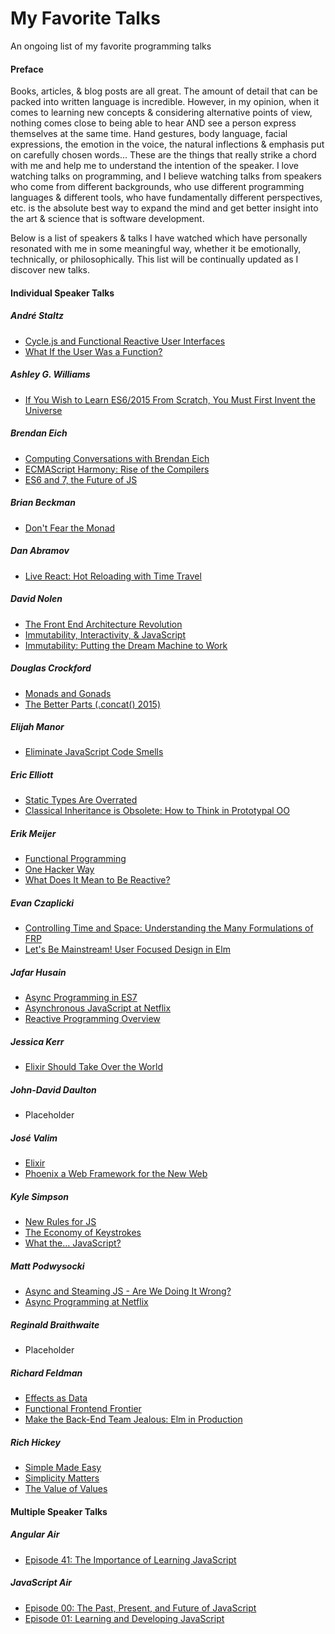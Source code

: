# My Favorite Talks

An ongoing list of my favorite programming talks


#### Preface

Books, articles, & blog posts are all great. The amount of detail that can be packed into written language is incredible. However, in my opinion, when it comes to learning new concepts & considering alternative points of view, nothing comes close to being able to hear AND see a person express themselves at the same time. Hand gestures, body language, facial expressions, the emotion in the voice, the natural inflections & emphasis put on carefully chosen words... These are the things that really strike a chord with me and help me to understand the intention of the speaker. I love watching talks on programming, and I believe watching talks from speakers who come from different backgrounds, who use different programming languages & different tools, who have fundamentally different perspectives, etc. is the absolute best way to expand the mind and get better insight into the art & science that is software development.

Below is a list of  speakers & talks I have watched which have personally resonated with me in some meaningful way, whether it be emotionally, technically, or philosophically. This list will be continually updated as I discover new talks.


#### Individual Speaker Talks

##### André Staltz
- [Cycle.js and Functional Reactive User Interfaces](https://www.youtube.com/watch?v=uNZnftSksYg)
- [What If the User Was a Function?](https://www.youtube.com/watch?v=1zj7M1LnJV4)

##### Ashley G. Williams
- [If You Wish to Learn ES6/2015 From Scratch, You Must First Invent the Universe](https://www.youtube.com/watch?v=DN4yLZB1vUQ)

##### Brendan Eich 
- [Computing Conversations with Brendan Eich](https://www.youtube.com/watch?v=IPxQ9kEaF8c)
- [ECMAScript Harmony: Rise of the Compilers](https://www.youtube.com/watch?v=PlmsweSNhTw)
- [ES6 and 7, the Future of JS](https://vimeo.com/113913703)

##### Brian Beckman
- [Don't Fear the Monad](https://www.youtube.com/watch?v=ZhuHCtR3xq8)

##### Dan Abramov
- [Live React: Hot Reloading with Time Travel](https://www.youtube.com/watch?v=xsSnOQynTHs)

##### David Nolen
- [The Front End Architecture Revolution](https://www.youtube.com/watch?v=nDNU2pmuJA8)
- [Immutability, Interactivity, & JavaScript](https://www.youtube.com/watch?v=c2MrtfHMM1Y)
- [Immutability: Putting the Dream Machine to Work](https://www.youtube.com/watch?v=SiFwRtCnxv4)

##### Douglas Crockford
- [Monads and Gonads](https://www.youtube.com/watch?v=b0EF0VTs9Dc)
- [The Better Parts (.concat() 2015)](https://www.youtube.com/watch?v=_EF-FO63MXs)

##### Elijah Manor
- [Eliminate JavaScript Code Smells](https://www.youtube.com/watch?v=JVlfj7mQZPo)

##### Eric Elliott
- [Static Types Are Overrated](https://www.youtube.com/watch?v=_kXiH1Yiemw)
- [Classical Inheritance is Obsolete: How to Think in Prototypal OO](https://www.youtube.com/watch?v=lKCCZTUx0sI)

##### Erik Meijer
- [Functional Programming](https://www.youtube.com/watch?v=z0N1aZ6SnBk)
- [One Hacker Way](https://www.youtube.com/watch?v=FvMuPtuvP5w)
- [What Does It Mean to Be Reactive?](https://www.youtube.com/watch?v=sTSQlYX5DU0)

##### Evan Czaplicki
- [Controlling Time and Space: Understanding the Many Formulations of FRP](https://www.youtube.com/watch?v=Agu6jipKfYw)
- [Let's Be Mainstream! User Focused Design in Elm](https://www.youtube.com/watch?v=oYk8CKH7OhE)

##### Jafar Husain 
- [Async Programming in ES7](https://www.youtube.com/watch?v=lil4YCCXRYc)
- [Asynchronous JavaScript at Netflix](https://www.youtube.com/watch?v=5uxSu-F5Kj0)
- [Reactive Programming Overview](https://www.youtube.com/watch?v=dwP1TNXE6fc)

##### Jessica Kerr
- [Elixir Should Take Over the World](https://www.youtube.com/watch?v=X25xOhntr6s)

##### John-David Daulton
- Placeholder

##### José Valim
- [Elixir](https://www.youtube.com/watch?v=aZXc11eOEpI)
- [Phoenix a Web Framework for the New Web](https://www.youtube.com/watch?v=WIyXz2wxnJQ)

##### Kyle Simpson
- [New Rules for JS](https://www.youtube.com/watch?v=S4cvuuq3OKY)
- [The Economy of Keystrokes](https://www.youtube.com/watch?v=C_yj4k4QZVI)
- [What the... JavaScript?](https://www.youtube.com/watch?v=2pL28CcEijU)

##### Matt Podwysocki
- [Async and Steaming JS - Are We Doing It Wrong?](https://www.youtube.com/watch?v=-vPFP-2Mkl8)
- [Async Programming at Netflix](https://www.youtube.com/watch?v=QCBcEMVNFN0)

##### Reginald Braithwaite 
- Placeholder

##### Richard Feldman
- [Effects as Data](https://www.youtube.com/watch?v=6EdXaWfoslc)
- [Functional Frontend Frontier](https://www.youtube.com/watch?v=06M0jdYYSis)
- [Make the Back-End Team Jealous: Elm in Production](https://www.youtube.com/watch?v=FV0DXNB94NE)

##### Rich Hickey
- [Simple Made Easy](http://www.infoq.com/presentations/Simple-Made-Easy)
- [Simplicity Matters](https://www.youtube.com/watch?v=rI8tNMsozo0)
- [The Value of Values](https://www.youtube.com/watch?v=-6BsiVyC1kM)


#### Multiple Speaker Talks

##### Angular Air
- [Episode 41: The Importance of Learning JavaScript](https://www.youtube.com/watch?v=hWmNDlLrCI0)

##### JavaScript Air 
- [Episode 00: The Past, Present, and Future of JavaScript](https://www.youtube.com/watch?v=fg4e-2lBw5E)
- [Episode 01: Learning and Developing JavaScript](https://www.youtube.com/watch?v=uDtkEEIBsz4)
